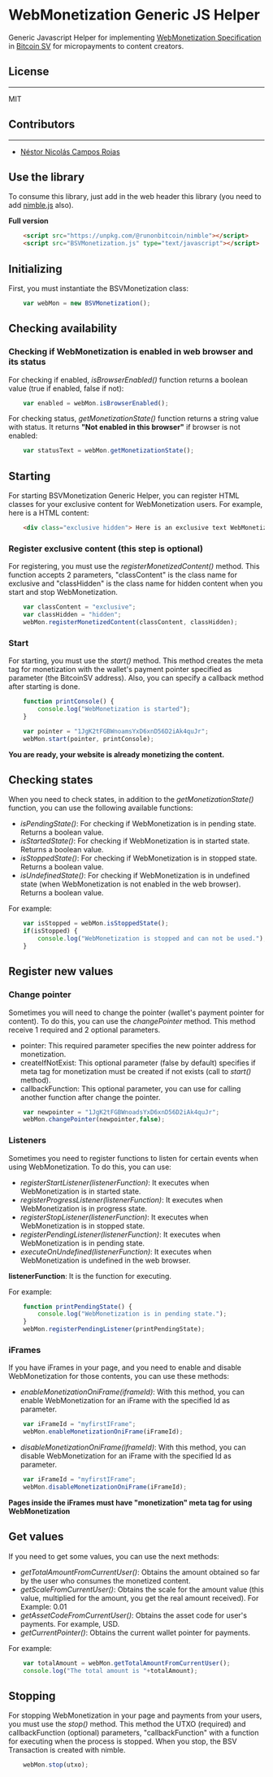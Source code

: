 # WebMonetization Generic JS Helper
Generic Javascript Helper for implementing [WebMonetization Specification](https://webmonetization.org/) in [Bitcoin SV](https://bitcoinsv.com/) for micropayments to content creators.

## License
----
MIT

## Contributors
----

- [Néstor Nicolás Campos Rojas](https://www.linkedin.com/in/nescampos/)


## Use the library

To consume this library, just add in the web header this library (you need to add [nimble.js](https://github.com/runonbitcoin/nimble) also).

**Full version**

```html
    <script src="https://unpkg.com/@runonbitcoin/nimble"></script>
    <script src="BSVMonetization.js" type="text/javascript"></script>
```

## Initializing

First, you must instantiate the BSVMonetization class:

```js
    var webMon = new BSVMonetization();
```

## Checking availability

### Checking if WebMonetization is enabled in web browser and its status

For checking if enabled, *isBrowserEnabled()* function returns a boolean value (true if enabled, false if not):

```js
    var enabled = webMon.isBrowserEnabled();
```

For checking status, *getMonetizationState()* function returns a string value with status. It returns **"Not enabled in this browser"** if browser is not enabled:

```js
    var statusText = webMon.getMonetizationState();
```

## Starting

For starting BSVMonetization Generic Helper, you can register HTML classes for your exclusive content for WebMonetization users.
For example, here is a HTML content:

```html
    <div class="exclusive hidden"> Here is an exclusive text WebMonetization users. Hidden for other users.</div>
```

### Register exclusive content (this step is optional)

For registering, you must use the *registerMonetizedContent()* method. This function accepts 2 parameters, "classContent" is the class name for exclusive and "classHidden" is the class name for hidden content when you start and stop WebMonetization. 

```js
    var classContent = "exclusive";
    var classHidden = "hidden";
    webMon.registerMonetizedContent(classContent, classHidden);
```

### Start

For starting, you must use the *start()* method. This method creates the meta tag for monetization with the wallet's payment pointer specified as parameter (the BitcoinSV address). Also, you can specify a callback method after starting is done.

```js
    function printConsole() {
        console.log("WebMonetization is started");
    }

    var pointer = "1JgK2tFGBWnoamsYxD6xnD56D2iAk4quJr";
    webMon.start(pointer, printConsole);
```

**You are ready, your website is already monetizing the content.**

## Checking states

When you need to check states, in addition to the *getMonetizationState()* function, you can use the following available functions:

- *isPendingState()*: For checking if WebMonetization is in pending state. Returns a boolean value.
- *isStartedState()*: For checking if WebMonetization is in started state. Returns a boolean value.
- *isStoppedState()*: For checking if WebMonetization is in stopped state. Returns a boolean value.
- *isUndefinedState()*: For checking if WebMonetization is in undefined state (when WebMonetization is not enabled in the web browser). Returns a boolean value.


For example:

```js
    var isStopped = webMon.isStoppedState();
    if(isStopped) {
        console.log("WebMonetization is stopped and can not be used.");
    }
```

## Register new values

### Change pointer 

Sometimes you will need to change the pointer (wallet's payment pointer for content). To do this, you can use the *changePointer* method.
This method receive 1 required and 2 optional parameters.
- pointer: This required parameter specifies the new pointer address for monetization.
- createIfNotExist: This optional parameter (false by default) specifies if meta tag for monetization must be created if not exists (call to *start()* method).
- callbackFunction: This optional parameter, you can use for calling another function after change the pointer.

```js
    var newpointer = "1JgK2tFGBWnoadsYxD6xnD56D2iAk4quJr";
    webMon.changePointer(newpointer,false);
```

### Listeners

Sometimes you need to register functions to listen for certain events when using WebMonetization. To do this, you can use:

- *registerStartListener(listenerFunction)*: It executes when WebMonetization is in started state.
- *registerProgressListener(listenerFunction)*: It executes when WebMonetization is in progress state.
- *registerStopListener(listenerFunction)*: It executes when WebMonetization is in stopped state.
- *registerPendingListener(listenerFunction)*: It executes when WebMonetization is in pending state.
- *executeOnUndefined(listenerFunction)*: It executes when WebMonetization is undefined in the web browser.

**listenerFunction**: It is the function for executing.

For example:
```js
    function printPendingState() {
        console.log("WebMonetization is in pending state.");
    }
    webMon.registerPendingListener(printPendingState);
```

### iFrames

If you have iFrames in your page, and you need to enable and disable WebMonetization for those contents, you can use these methods:

- *enableMonetizationOniFrame(iframeId)*: With this method, you can enable WebMonetization for an iFrame with the specified Id as parameter.

```js
    var iFrameId = "myfirstIFrame";
    webMon.enableMonetizationOniFrame(iFrameId);
```

- *disableMonetizationOniFrame(iframeId)*: With this method, you can disable WebMonetization for an iFrame with the specified Id as parameter.

```js
    var iFrameId = "myfirstIFrame";
    webMon.disableMonetizationOniFrame(iFrameId);
```

**Pages inside the iFrames must have "monetization" meta tag for using WebMonetization**


## Get values

If you need to get some values, you can use the next methods:

- *getTotalAmountFromCurrentUser()*: Obtains the amount obtained so far by the user who consumes the monetized content.
- *getScaleFromCurrentUser()*: Obtains the scale for the amount value (this value, multiplied for the amount, you get the real amount received). For Example: 0.01
- *getAssetCodeFromCurrentUser()*: Obtains the asset code for user's payments. For example, USD.
- *getCurrentPointer()*: Obtains the current wallet pointer for payments.

For example:

```js
    var totalAmount = webMon.getTotalAmountFromCurrentUser();
    console.log("The total amount is "+totalAmount);
```


## Stopping

For stopping WebMonetization in your page and payments from your users, you must use the *stop()* method. This method the UTXO (required) and callbackFunction (optional) parameters, "callbackFunction" with a function for executing when the process is stopped. When you stop, the BSV Transaction is created with nimble.

```js
    webMon.stop(utxo);
```
